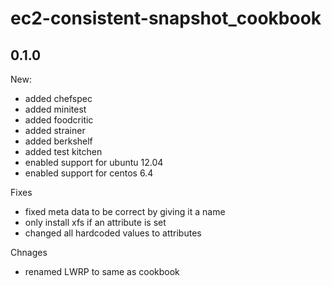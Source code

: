 # ec2-consistent-snapshot_cookbook

## 0.1.0

New:

* added chefspec
* added minitest
* added foodcritic
* added strainer
* added berkshelf
* added test kitchen
* enabled support for ubuntu 12.04
* enabled support for centos 6.4

Fixes

* fixed meta data to be correct by giving it a name
* only install xfs if an attribute is set
* changed all hardcoded values to attributes

Chnages

* renamed LWRP to same as cookbook 